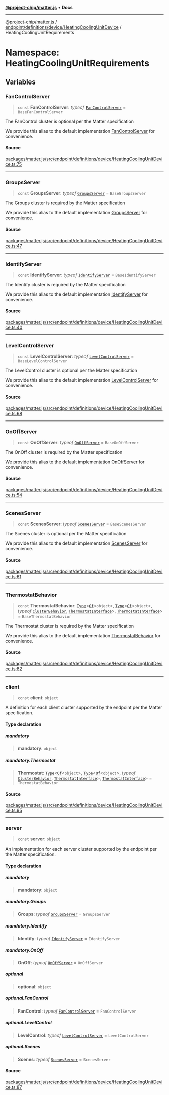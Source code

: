 [**@project-chip/matter.js**](../../../../../../README.md) • **Docs**

***

[@project-chip/matter.js](../../../../../../modules.md) / [endpoint/definitions/device/HeatingCoolingUnitDevice](../../README.md) / HeatingCoolingUnitRequirements

# Namespace: HeatingCoolingUnitRequirements

## Variables

### FanControlServer

> `const` **FanControlServer**: *typeof* [`FanControlServer`](../../../../../../behavior/definitions/fan-control/export/classes/FanControlServer.md) = `BaseFanControlServer`

The FanControl cluster is optional per the Matter specification

We provide this alias to the default implementation [FanControlServer](README.md#fancontrolserver) for convenience.

#### Source

[packages/matter.js/src/endpoint/definitions/device/HeatingCoolingUnitDevice.ts:75](https://github.com/project-chip/matter.js/blob/7a8cbb56b87d4ccf34bec5a9a95ab40a1711324f/packages/matter.js/src/endpoint/definitions/device/HeatingCoolingUnitDevice.ts#L75)

***

### GroupsServer

> `const` **GroupsServer**: *typeof* [`GroupsServer`](../../../../../../behavior/definitions/groups/export/classes/GroupsServer.md) = `BaseGroupsServer`

The Groups cluster is required by the Matter specification

We provide this alias to the default implementation [GroupsServer](README.md#groupsserver) for convenience.

#### Source

[packages/matter.js/src/endpoint/definitions/device/HeatingCoolingUnitDevice.ts:47](https://github.com/project-chip/matter.js/blob/7a8cbb56b87d4ccf34bec5a9a95ab40a1711324f/packages/matter.js/src/endpoint/definitions/device/HeatingCoolingUnitDevice.ts#L47)

***

### IdentifyServer

> `const` **IdentifyServer**: *typeof* [`IdentifyServer`](../../../../../../behavior/definitions/identify/export/namespaces/IdentifyServer/README.md) = `BaseIdentifyServer`

The Identify cluster is required by the Matter specification

We provide this alias to the default implementation [IdentifyServer](README.md#identifyserver) for convenience.

#### Source

[packages/matter.js/src/endpoint/definitions/device/HeatingCoolingUnitDevice.ts:40](https://github.com/project-chip/matter.js/blob/7a8cbb56b87d4ccf34bec5a9a95ab40a1711324f/packages/matter.js/src/endpoint/definitions/device/HeatingCoolingUnitDevice.ts#L40)

***

### LevelControlServer

> `const` **LevelControlServer**: *typeof* [`LevelControlServer`](../../../../../../behavior/definitions/level-control/export/classes/LevelControlServer.md) = `BaseLevelControlServer`

The LevelControl cluster is optional per the Matter specification

We provide this alias to the default implementation [LevelControlServer](README.md#levelcontrolserver) for convenience.

#### Source

[packages/matter.js/src/endpoint/definitions/device/HeatingCoolingUnitDevice.ts:68](https://github.com/project-chip/matter.js/blob/7a8cbb56b87d4ccf34bec5a9a95ab40a1711324f/packages/matter.js/src/endpoint/definitions/device/HeatingCoolingUnitDevice.ts#L68)

***

### OnOffServer

> `const` **OnOffServer**: *typeof* [`OnOffServer`](../../../../../../behavior/definitions/on-off/export/namespaces/OnOffServer/README.md) = `BaseOnOffServer`

The OnOff cluster is required by the Matter specification

We provide this alias to the default implementation [OnOffServer](README.md#onoffserver) for convenience.

#### Source

[packages/matter.js/src/endpoint/definitions/device/HeatingCoolingUnitDevice.ts:54](https://github.com/project-chip/matter.js/blob/7a8cbb56b87d4ccf34bec5a9a95ab40a1711324f/packages/matter.js/src/endpoint/definitions/device/HeatingCoolingUnitDevice.ts#L54)

***

### ScenesServer

> `const` **ScenesServer**: *typeof* [`ScenesServer`](../../../../../../behavior/definitions/scenes/export/classes/ScenesServer.md) = `BaseScenesServer`

The Scenes cluster is optional per the Matter specification

We provide this alias to the default implementation [ScenesServer](README.md#scenesserver) for convenience.

#### Source

[packages/matter.js/src/endpoint/definitions/device/HeatingCoolingUnitDevice.ts:61](https://github.com/project-chip/matter.js/blob/7a8cbb56b87d4ccf34bec5a9a95ab40a1711324f/packages/matter.js/src/endpoint/definitions/device/HeatingCoolingUnitDevice.ts#L61)

***

### ThermostatBehavior

> `const` **ThermostatBehavior**: [`Type`](../../../../../../behavior/cluster/export/namespaces/ClusterBehavior/interfaces/Type.md)\<[`Of`](../../../../../../cluster/export/namespaces/ClusterType/interfaces/Of.md)\<`object`\>, [`Type`](../../../../../../behavior/cluster/export/namespaces/ClusterBehavior/interfaces/Type.md)\<[`Of`](../../../../../../cluster/export/namespaces/ClusterType/interfaces/Of.md)\<`object`\>, *typeof* [`ClusterBehavior`](../../../../../../behavior/cluster/export/namespaces/ClusterBehavior/README.md), [`ThermostatInterface`](../../../../../../behavior/definitions/thermostat/export/README.md#thermostatinterface)\>, [`ThermostatInterface`](../../../../../../behavior/definitions/thermostat/export/README.md#thermostatinterface)\> = `BaseThermostatBehavior`

The Thermostat cluster is required by the Matter specification

We provide this alias to the default implementation [ThermostatBehavior](README.md#thermostatbehavior) for convenience.

#### Source

[packages/matter.js/src/endpoint/definitions/device/HeatingCoolingUnitDevice.ts:82](https://github.com/project-chip/matter.js/blob/7a8cbb56b87d4ccf34bec5a9a95ab40a1711324f/packages/matter.js/src/endpoint/definitions/device/HeatingCoolingUnitDevice.ts#L82)

***

### client

> `const` **client**: `object`

A definition for each client cluster supported by the endpoint per the Matter specification.

#### Type declaration

##### mandatory

> **mandatory**: `object`

##### mandatory.Thermostat

> **Thermostat**: [`Type`](../../../../../../behavior/cluster/export/namespaces/ClusterBehavior/interfaces/Type.md)\<[`Of`](../../../../../../cluster/export/namespaces/ClusterType/interfaces/Of.md)\<`object`\>, [`Type`](../../../../../../behavior/cluster/export/namespaces/ClusterBehavior/interfaces/Type.md)\<[`Of`](../../../../../../cluster/export/namespaces/ClusterType/interfaces/Of.md)\<`object`\>, *typeof* [`ClusterBehavior`](../../../../../../behavior/cluster/export/namespaces/ClusterBehavior/README.md), [`ThermostatInterface`](../../../../../../behavior/definitions/thermostat/export/README.md#thermostatinterface)\>, [`ThermostatInterface`](../../../../../../behavior/definitions/thermostat/export/README.md#thermostatinterface)\> = `ThermostatBehavior`

#### Source

[packages/matter.js/src/endpoint/definitions/device/HeatingCoolingUnitDevice.ts:95](https://github.com/project-chip/matter.js/blob/7a8cbb56b87d4ccf34bec5a9a95ab40a1711324f/packages/matter.js/src/endpoint/definitions/device/HeatingCoolingUnitDevice.ts#L95)

***

### server

> `const` **server**: `object`

An implementation for each server cluster supported by the endpoint per the Matter specification.

#### Type declaration

##### mandatory

> **mandatory**: `object`

##### mandatory.Groups

> **Groups**: *typeof* [`GroupsServer`](../../../../../../behavior/definitions/groups/export/classes/GroupsServer.md) = `GroupsServer`

##### mandatory.Identify

> **Identify**: *typeof* [`IdentifyServer`](../../../../../../behavior/definitions/identify/export/namespaces/IdentifyServer/README.md) = `IdentifyServer`

##### mandatory.OnOff

> **OnOff**: *typeof* [`OnOffServer`](../../../../../../behavior/definitions/on-off/export/namespaces/OnOffServer/README.md) = `OnOffServer`

##### optional

> **optional**: `object`

##### optional.FanControl

> **FanControl**: *typeof* [`FanControlServer`](../../../../../../behavior/definitions/fan-control/export/classes/FanControlServer.md) = `FanControlServer`

##### optional.LevelControl

> **LevelControl**: *typeof* [`LevelControlServer`](../../../../../../behavior/definitions/level-control/export/classes/LevelControlServer.md) = `LevelControlServer`

##### optional.Scenes

> **Scenes**: *typeof* [`ScenesServer`](../../../../../../behavior/definitions/scenes/export/classes/ScenesServer.md) = `ScenesServer`

#### Source

[packages/matter.js/src/endpoint/definitions/device/HeatingCoolingUnitDevice.ts:87](https://github.com/project-chip/matter.js/blob/7a8cbb56b87d4ccf34bec5a9a95ab40a1711324f/packages/matter.js/src/endpoint/definitions/device/HeatingCoolingUnitDevice.ts#L87)
